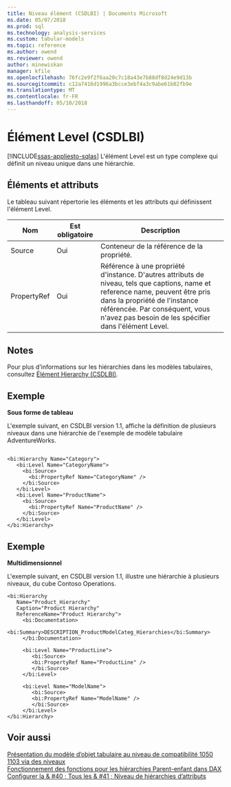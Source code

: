 ```yaml
---
title: Niveau élément (CSDLBI) | Documents Microsoft
ms.date: 05/07/2018
ms.prod: sql
ms.technology: analysis-services
ms.custom: tabular-models
ms.topic: reference
ms.author: owend
ms.reviewer: owend
author: minewiskan
manager: kfile
ms.openlocfilehash: 76fc2e9f2f6aa20c7c18a43e7b88df8d24e9d13b
ms.sourcegitcommit: c12a7416d1996a3bcce3ebf4a3c9abe61b02fb9e
ms.translationtype: MT
ms.contentlocale: fr-FR
ms.lasthandoff: 05/10/2018
---
```

# <a name="level-element-csdlbi"></a>Élément Level (CSDLBI)
[!INCLUDE[ssas-appliesto-sqlas](../../../includes/ssas-appliesto-sqlas.md)]
  L'élément Level est un type complexe qui définit un niveau unique dans une hiérarchie.  
  
## <a name="elements-and-attributes"></a>Éléments et attributs  
 Le tableau suivant répertorie les éléments et les attributs qui définissent l'élément Level.  
  
|Nom|Est obligatoire|Description|  
|----------|-----------------|-----------------|  
|Source|Oui|Conteneur de la référence de la propriété.|  
|PropertyRef|Oui|Référence à une propriété d'instance. D'autres attributs de niveau, tels que captions, name et reference name, peuvent être pris dans la propriété de l'instance référencée. Par conséquent, vous n'avez pas besoin de les spécifier dans l'élément Level.|  
  
## <a name="remarks"></a>Notes  
 Pour plus d’informations sur les hiérarchies dans les modèles tabulaires, consultez [Élément Hierarchy &#40;CSDLBI&#41;](../../../analysis-services/tabular-model-programming-compatibility-levels-1050-1103/conceptual-schema-definition-language-csdl/hierarchy-element-csdlbi.md).  
  
## <a name="example"></a>Exemple  
 **Sous forme de tableau**  
  
 L'exemple suivant, en CSDLBI version 1.1, affiche la définition de plusieurs niveaux dans une hiérarchie de l'exemple de modèle tabulaire AdventureWorks.  
  
```  
  
<bi:Hierarchy Name="Category">  
   <bi:Level Name="CategoryName">  
     <bi:Source>  
       <bi:PropertyRef Name="CategoryName" />  
     </bi:Source>  
   </bi:Level>  
   <bi:Level Name="ProductName">  
     <bi:Source>  
       <bi:PropertyRef Name="ProductName" />  
     </bi:Source>  
   </bi:Level>  
</bi:Hierarchy>  
```  
  
## <a name="example"></a>Exemple  
 **Multidimensionnel**  
  
 L'exemple suivant, en CSDLBI version 1.1, illustre une hiérarchie à plusieurs niveaux, du cube Contoso Operations.  
  
```  
<bi:Hierarchy   
   Name="Product_Hierarchy"   
   Caption="Product Hierarchy"   
   ReferenceName="Product Hierarchy">  
     <bi:Documentation>  
        <bi:Summary>DESCRIPTION_ProductModelCateg_Hierarchies</bi:Summary>  
     </bi:Documentation>  
  
     <bi:Level Name="ProductLine">  
        <bi:Source>  
        <bi:PropertyRef Name="ProductLine" />  
        </bi:Source>  
     </bi:Level>  
  
     <bi:Level Name="ModelName">  
        <bi:Source>  
        <bi:PropertyRef Name="ModelName" />  
        </bi:Source>  
     </bi:Level>  
</bi:Hierarchy>  
```  
  
## <a name="see-also"></a>Voir aussi  
 [Présentation du modèle d’objet tabulaire au niveau de compatibilité 1050 1103 via des niveaux](../../../analysis-services/tabular-model-programming-compatibility-levels-1050-1103/representation/understanding-tabular-object-model-at-levels-1050-through-1103.md)   
 [Fonctionnement des fonctions pour les hiérarchies Parent-enfant dans DAX](http://msdn.microsoft.com/en-us/b11f0cff-cee4-4ae7-a5b3-ebe288fc42d3)   
 [Configurer la & #40 ; Tous les & #41 ; Niveau de hiérarchies d’attributs](../../../analysis-services/multidimensional-models/database-dimensions-configure-the-all-level-for-attribute-hierarchies.md)  
  
  
